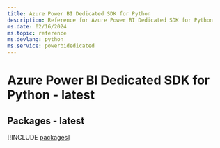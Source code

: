 ```yaml
---
title: Azure Power BI Dedicated SDK for Python
description: Reference for Azure Power BI Dedicated SDK for Python
ms.date: 02/16/2024
ms.topic: reference
ms.devlang: python
ms.service: powerbidedicated
---
```

# Azure Power BI Dedicated SDK for Python - latest
## Packages - latest
[!INCLUDE [packages](power-bi-dedicated-index.md)]